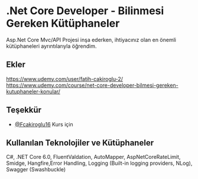 
# .Net Core Developer - Bilinmesi Gereken Kütüphaneler

Asp.Net Core Mvc/API Projesi inşa ederken, ihtiyacınız olan en önemli kütüphaneleri ayrıntılarıyla öğrendim.


## Ekler

https://www.udemy.com/user/fatih-cakiroglu-2/
https://www.udemy.com/course/net-core-developer-bilmesi-gereken-kutuphaneler-konular/

  
## Teşekkür

- [@Fcakiroglu16](https://github.com/Fcakiroglu16) Kurs için

  
## Kullanılan Teknolojiler ve Kütüphaneler

C#, .NET Core 6.0, FluentValdation, AutoMapper, AspNetCoreRateLimit, Smidge, Hangfire,Error Handling, Logging (Built-in logging providers, NLog), Swagger (Swashbuckle)

  

